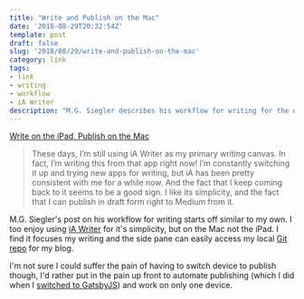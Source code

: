 ```yaml
---
title: "Write and Publish on the Mac"
date: '2018-08-29T20:32:54Z'
template: post
draft: false
slug: '2018/08/29/write-and-publish-on-the-mac'
category: link
tags:
- link
- writing
- workflow
- iA Writer
description: "M.G. Siegler describes his workflow for writing for the web"
---
```


[Write on the iPad, Publish on the Mac](https://500ish.com/write-on-the-ipad-publish-on-the-mac-363a4272ed5b)

> These days, I’m still using iA Writer as my primary writing canvas. In fact, I’m writing this from that app right now! I’m constantly switching it up and trying new apps for writing, but iA has been pretty consistent with me for a while now. And the fact that I keep coming back to it seems to be a good sign. I like its simplicity, and the fact that I can publish in draft form right to Medium from it.

M.G. Siegler's post on his workflow for writing starts off similar to my own. I too enjoy using [iA Writer](https://ia.net/writer) for it's simplicity, but on the Mac not the iPad. I find it focuses my writing and the side pane can easily access my local [Git repo](https://github.com/andrewjamesford/andrewford-co-nz-gatsby) for my blog.

I'm not sure I could suffer the pain of having to switch device to publish though, I'd rather put in the pain up front to automate publishing (which I did when I [switched to GatsbyJS](https://andrewford.co.nz/2018/05/03/wordpress-to-gatsbyjs)) and work on only one device.
